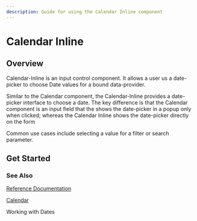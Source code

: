 ```yaml
---
description: Guide for using the Calendar Inline component
---
```


# Calendar Inline

## Overview

Calendar-Inline is an input control component. It allows a user us a date-picker to choose Date values for a bound data-provider.

Similar to the Calendar component, the Calendar-Inline provides a date-picker interface to choose a date. The key difference is that the Calendar component is an input field that the shows the date-picker in a popup only when clicked; whereas the Calendar Inline shows the date-picker directly on the form

Common use cases include selecting a value for a filter or search parameter.

## Get Started

### See Also

[Reference Documentation](broken-reference)

[Calendar](broken-reference)

Working with Dates
